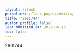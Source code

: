 ```yaml
---
layout: splash
permalink: /float_pages/2901744/
title: "2901744"
author_profile: false
last_modified_at: 2025-06-13
toc: false
---
```

 
2901744
